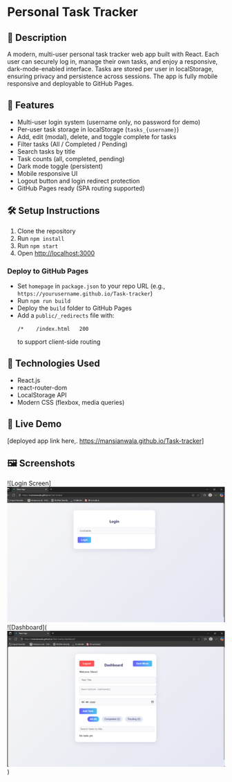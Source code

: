 # Personal Task Tracker

## 📖 Description
A modern, multi-user personal task tracker web app built with React. Each user can securely log in, manage their own tasks, and enjoy a responsive, dark-mode-enabled interface. Tasks are stored per user in localStorage, ensuring privacy and persistence across sessions. The app is fully mobile responsive and deployable to GitHub Pages.

## 🚀 Features
- Multi-user login system (username only, no password for demo)
- Per-user task storage in localStorage (`tasks_{username}`)
- Add, edit (modal), delete, and toggle complete for tasks
- Filter tasks (All / Completed / Pending)
- Search tasks by title
- Task counts (all, completed, pending)
- Dark mode toggle (persistent)
- Mobile responsive UI
- Logout button and login redirect protection
- GitHub Pages ready (SPA routing supported)

## 🛠 Setup Instructions
1. Clone the repository
2. Run `npm install`
3. Run `npm start`
4. Open [http://localhost:3000](http://localhost:3000)

### Deploy to GitHub Pages
- Set `homepage` in `package.json` to your repo URL (e.g., `https://yourusername.github.io/Task-tracker`)
- Run `npm run build`
- Deploy the `build` folder to GitHub Pages
- Add a `public/_redirects` file with:
  ```
  /*    /index.html   200
  ```
  to support client-side routing

## 🧰 Technologies Used
- React.js
- react-router-dom
- LocalStorage API
- Modern CSS (flexbox, media queries)

## 🔗 Live Demo
[deployed app link here,. https://mansianwala.github.io/Task-tracker]

## 🖼 Screenshots
![Login Screen]![alt text](Login.png)
![Dashboard](![alt text](Dashboard.png))


